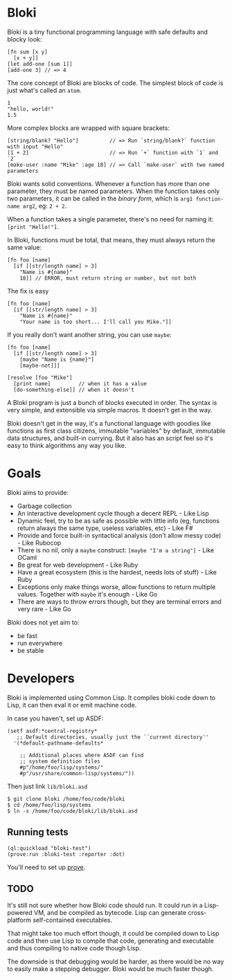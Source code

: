# Bloki
Bloki is a tiny functional programming language with safe defaults and blocky look:

    [fn sum [x y]
      [x + y]]
    [let add-one [sum 1]]
    [add-one 3] // => 4

The core concept of Bloki are blocks of code. The simplest block of code is just what's called an `atom`.

    1
    "hello, world!"
    1.5

More complex blocks are wrapped with square brackets:

    [string/blank? "Hello"]          // => Run `string/blank?` function with input "Hello"
    [1 + 2]                          // => Run `+` function with `1` and `2`
    [make-user :name "Mike" :age 18] // => Call `make-user` with two named parameters
    
Bloki wants solid conventions. Whenever a function has more than one parameter, they must be named
parameters. When the function takes only two parameters, it can be called in the _binary form_, which is
`arg1 function-name arg2`, eg: `2 + 2`.

When a function takes a single parameter, there's no need for naming it: `[print "Hello!"]`.

In Bloki, functions must be total, that means, they must always return the same value:

    [fn foo [name]
      [if [[str/length name] > 3]
        "Name is #{name}"
        18]] // ERROR, must return string or number, but not both

The fix is easy

    [fn foo [name]
      [if [[str/length name] > 3]
        "Name is #{name}"
        "Your name is too short... I'll call you Mike."]]
        
If you really don't want another string, you can use `maybe`:

    [fn foo [name]
      [if [[str/length name] > 3]
        [maybe "Name is {name}"]
        [maybe-not]]]

    [resolve [foo "Mike"]
      [print name]         // when it has a value
      [do-something-else]] // when it doesn't
        
A Bloki program is just a bunch of blocks executed in order. The syntax is very simple, and extensible via 
simple macros. It doesn't get in the way.

Bloki doesn't get in the way, it's a functional language with goodies like
functions as first class citizens, immutable "variables" by default, immutable
data structures, and built-in currying. But it also has an script feel so it's easy
to think algorithms any way you like.

# Goals
Bloki aims to provide:

* Garbage collection
* An interactive development cycle though a decent REPL - Like Lisp
* Dynamic feel, try to be as safe as possible with little info (eg, functions return always the same type, useless variables, etc) - Like F#
* Provide and force built-in syntactical analysis (don't allow messy code) - Like Rubocop
* There is no nil, only a `maybe` construct: `[maybe "I'm a string"]` - Like OCaml
* Be great for web development - Like Ruby
* Have a great ecosystem (this is the hardest, needs lots of stuff) - Like Ruby
* Exceptions only make things worse, allow functions to return multiple values. Together with `maybe` it's enough - Like Go
* There are ways to throw errors though, but they are terminal errors and very rare - Like Go

Bloki does not yet aim to:

* be fast
* run everywhere
* be stable

# Developers
Bloki is implemented using Common Lisp. It compiles bloki code down to Lisp, it can then eval it or emit machine code.

In case you haven't, set up ASDF:

    (setf asdf:*central-registry*
       ;; Default directories, usually just the ``current directory''
      '(*default-pathname-defaults*
    
        ;; Additional places where ASDF can find
        ;; system definition files
        #p"/home/foo/lisp/systems/"
        #p"/usr/share/common-lisp/systems/"))

Then just link `lib/bloki.asd`

    $ git clone bloki /home/foo/code/bloki
    $ cd /home/foo/lisp/systems
    $ ln -s /home/foo/code/bloki/lib/bloki.asd

## Running tests

    (ql:quickload "bloki-test")
    (prove:run :bloki-test :reporter :dot)
    
You'll need to set up [prove](https://github.com/fukamachi/prove).

## TODO
It's still not sure whether how Bloki code should run. It could run in a
Lisp-powered VM, and be compiled as bytecode. Lisp can generate cross-platform
self-contained executables.

That might take too much effort though, it could be compiled down to Lisp code
and then use Lisp to compile that code, generating and executable and thus
compiling to native code though Lisp.

The downside is that debugging would be harder, as there would be no way to
easily make a stepping debugger. Bloki would be much faster though.
